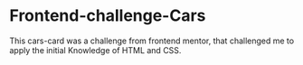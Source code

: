 # Frontend-challenge-Cars

This cars-card was a challenge from frontend mentor, that challenged me to apply the initial Knowledge of HTML and CSS.
